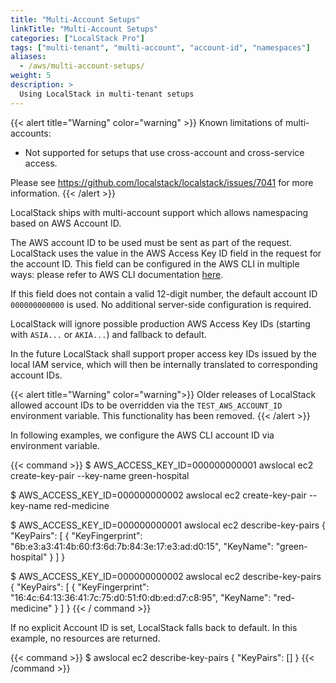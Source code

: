 ```yaml
---
title: "Multi-Account Setups"
linkTitle: "Multi-Account Setups"
categories: ["LocalStack Pro"]
tags: ["multi-tenant", "multi-account", "account-id", "namespaces"]
aliases:
  - /aws/multi-account-setups/
weight: 5
description: >
  Using LocalStack in multi-tenant setups
---
```


{{< alert title="Warning" color="warning" >}}
Known limitations of multi-accounts:
- Not supported for setups that use cross-account and cross-service access.

Please see <https://github.com/localstack/localstack/issues/7041> for more information.
{{< /alert >}}

LocalStack ships with multi-account support which allows namespacing based on AWS Account ID.

The AWS account ID to be used must be sent as part of the request.
LocalStack uses the value in the AWS Access Key ID field in the request for the account ID.
This field can be configured in the AWS CLI in multiple ways: please refer to AWS CLI documentation [here](https://docs.aws.amazon.com/cli/latest/userguide/cli-configure-quickstart.html#cli-configure-quickstart-precedence).

If this field does not contain a valid 12-digit number, the default account ID `000000000000` is used.
No additional server-side configuration is required.

LocalStack will ignore possible production AWS Access Key IDs (starting with `ASIA...` or `AKIA...`) and fallback to default.

In the future LocalStack shall support proper access key IDs issued by the local IAM service, which will then be internally translated to corresponding account IDs.

{{< alert title="Warning" color="warning">}}
Older releases of LocalStack allowed account IDs to be overridden via the `TEST_AWS_ACCOUNT_ID` environment variable.
This functionality has been removed.
{{< /alert >}}

In following examples, we configure the AWS CLI account ID via environment variable.

{{< command >}}
$ AWS_ACCESS_KEY_ID=000000000001 awslocal ec2 create-key-pair --key-name green-hospital

$ AWS_ACCESS_KEY_ID=000000000002 awslocal ec2 create-key-pair --key-name red-medicine

$ AWS_ACCESS_KEY_ID=000000000001 awslocal ec2 describe-key-pairs
{
    "KeyPairs": [
        {
            "KeyFingerprint": "6b:e3:a3:41:4b:60:f3:6d:7b:84:3e:17:e3:ad:d0:15",
            "KeyName": "green-hospital"
        }
    ]
}

$ AWS_ACCESS_KEY_ID=000000000002 awslocal ec2 describe-key-pairs
{
    "KeyPairs": [
        {
            "KeyFingerprint": "16:4c:64:13:36:41:7c:75:d0:51:f0:db:ed:d7:c8:95",
            "KeyName": "red-medicine"
        }
    ]
}
{{< / command >}}

If no explicit Account ID is set, LocalStack falls back to default. In this example, no resources are returned.

{{< command >}}
$ awslocal ec2 describe-key-pairs
{
    "KeyPairs": []
}
{{< /command >}}
